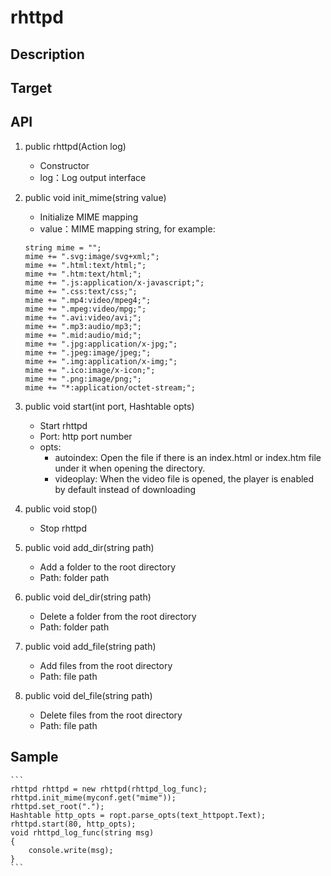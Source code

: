 # rhttpd

## Description

## Target

## API
1. public rhttpd(Action<string> log)  
    - Constructor
    - log：Log output interface

2. public void init_mime(string value)  
    - Initialize MIME mapping
    - value：MIME mapping string, for example:
    ```
    string mime = "";
    mime += ".svg:image/svg+xml;";
    mime += ".html:text/html;";
    mime += ".htm:text/html;";
    mime += ".js:application/x-javascript;";
    mime += ".css:text/css;";
    mime += ".mp4:video/mpeg4;";
    mime += ".mpeg:video/mpg;";
    mime += ".avi:video/avi;";
    mime += ".mp3:audio/mp3;";
    mime += ".mid:audio/mid;";
    mime += ".jpg:application/x-jpg;";
    mime += ".jpeg:image/jpeg;";
    mime += ".img:application/x-img;";
    mime += ".ico:image/x-icon;";
    mime += ".png:image/png;";
    mime += "*:application/octet-stream;";
    ```

3. public void start(int port, Hashtable opts)
    - Start rhttpd
    - Port: http port number
    - opts:
        - autoindex: Open the file if there is an index.html or index.htm file under it when opening the directory.
        - videoplay: When the video file is opened, the player is enabled by default instead of downloading

4. public void stop()  
    - Stop rhttpd

5. public void add_dir(string path)  
    - Add a folder to the root directory
    - Path: folder path

6. public void del_dir(string path)  
    - Delete a folder from the root directory
    - Path: folder path

7. public void add_file(string path)  
    - Add files from the root directory
    - Path: file path

8. public void del_file(string path)  
    - Delete files from the root directory
    - Path: file path

## Sample
    ```
    rhttpd rhttpd = new rhttpd(rhttpd_log_func);
    rhttpd.init_mime(myconf.get("mime"));
    rhttpd.set_root(".");
    Hashtable http_opts = ropt.parse_opts(text_httpopt.Text);
    rhttpd.start(80, http_opts);
    void rhttpd_log_func(string msg)
    {
        console.write(msg);
    }
    ```